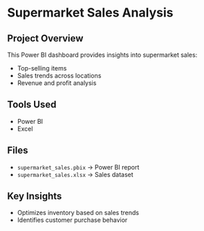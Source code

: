 # Supermarket Sales Analysis

##  Project Overview
This Power BI dashboard provides insights into supermarket sales:
- Top-selling items  
- Sales trends across locations  
- Revenue and profit analysis  

##  Tools Used
- Power BI  
- Excel  

##  Files
- `supermarket_sales.pbix` → Power BI report  
- `supermarket_sales.xlsx` → Sales dataset  

##  Key Insights
- Optimizes inventory based on sales trends  
- Identifies customer purchase behavior  
